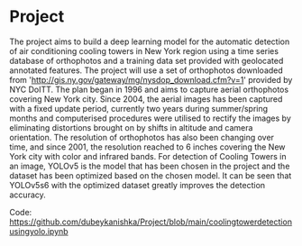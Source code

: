 # Project
The project aims to build a deep learning
model for the automatic detection of air conditioning cooling towers in
New York region using a time series database of orthophotos and a training
data set provided with geolocated annotated features.
The project will use a set of orthophotos downloaded from 'http://gis.ny.gov/gateway/mg/nysdop_download.cfm?v=1' provided by NYC
DoITT. The plan began in 1996 and aims to capture aerial orthophotos
covering New York city. Since 2004, the aerial images has been captured
with a fixed update period, currently two years during summer/spring
months and computerised procedures were utilised to rectify the images
by eliminating distortions brought on by shifts in altitude and camera orientation. The resolution of orthophotos has also been changing over time,
and since 2001, the resolution reached to 6 inches covering the New York
city with color and infrared bands.
For detection of Cooling Towers in an image, YOLOv5 is the model that
has been chosen in the project and the dataset has been optimized based
on the chosen model. It can be seen that YOLOv5s6 with the optimized
dataset greatly improves the detection accuracy.

Code: https://github.com/dubeykanishka/Project/blob/main/coolingtowerdetectionusingyolo.ipynb

